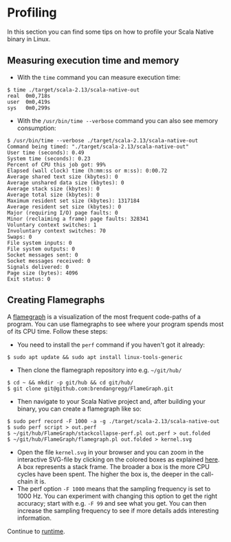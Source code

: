 # Profiling

In this section you can find some tips on how to profile your Scala
Native binary in Linux.

## Measuring execution time and memory

-   With the `time` command you can measure execution time:

``` shell
$ time ./target/scala-2.13/scala-native-out 
real  0m0,718s
user  0m0,419s
sys   0m0,299s
```

-   With the `/usr/bin/time --verbose` command you can also see memory
    consumption:

``` 
$ /usr/bin/time --verbose ./target/scala-2.13/scala-native-out 
Command being timed: "./target/scala-2.13/scala-native-out"
User time (seconds): 0.49
System time (seconds): 0.23
Percent of CPU this job got: 99%
Elapsed (wall clock) time (h:mm:ss or m:ss): 0:00.72
Average shared text size (kbytes): 0
Average unshared data size (kbytes): 0
Average stack size (kbytes): 0
Average total size (kbytes): 0
Maximum resident set size (kbytes): 1317184
Average resident set size (kbytes): 0
Major (requiring I/O) page faults: 0
Minor (reclaiming a frame) page faults: 328341
Voluntary context switches: 1
Involuntary context switches: 70
Swaps: 0
File system inputs: 0
File system outputs: 0
Socket messages sent: 0
Socket messages received: 0
Signals delivered: 0
Page size (bytes): 4096
Exit status: 0
```

## Creating Flamegraphs

A [flamegraph](http://www.brendangregg.com/flamegraphs.html) is a
visualization of the most frequent code-paths of a program. You can use
flamegraphs to see where your program spends most of its CPU time.
Follow these steps:

-   You need to install the `perf` command if you haven\'t got it
    already:

``` shell
$ sudo apt update && sudo apt install linux-tools-generic
```

-   Then clone the flamegraph repository into e.g. `~/git/hub/`

``` shell
$ cd ~ && mkdir -p git/hub && cd git/hub/ 
$ git clone git@github.com:brendangregg/FlameGraph.git
```

-   Then navigate to your Scala Native project and, after building your
    binary, you can create a flamegraph like so:

``` shell
$ sudo perf record -F 1000 -a -g ./target/scala-2.13/scala-native-out
$ sudo perf script > out.perf
$ ~/git/hub/FlameGraph/stackcollapse-perf.pl out.perf > out.folded
$ ~/git/hub/FlameGraph/flamegraph.pl out.folded > kernel.svg
```

-   Open the file `kernel.svg` in your browser and you can zoom in the
    interactive SVG-file by clicking on the colored boxes as explained
    [here](https://github.com/brendangregg/FlameGraph/blob/master/README.md).
    A box represents a stack frame. The broader a box is the more CPU
    cycles have been spent. The higher the box is, the deeper in the
    call-chain it is.
-   The perf option `-F 1000` means that the sampling frequency is set
    to 1000 Hz. You can experiment with changing this option to get the
    right accuracy; start with e.g. `-F 99` and see what you get. You
    can then increase the sampling frequency to see if more details adds
    interesting information.

Continue to [runtime](./runtime.md).
